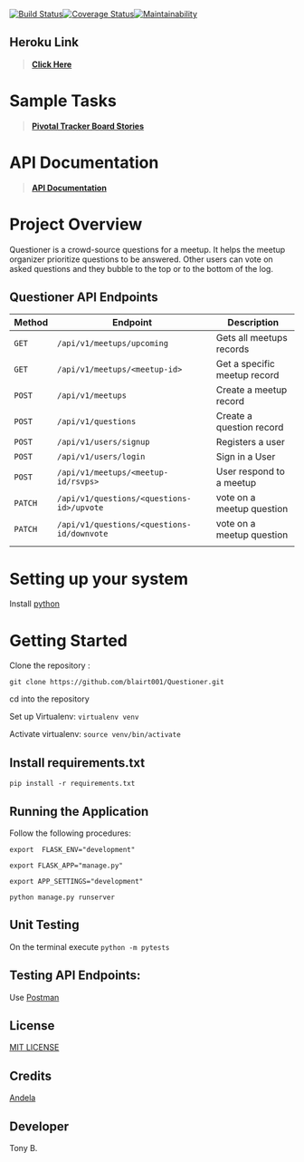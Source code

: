 [![Build Status](https://travis-ci.org/blairt001/Questioner.svg?branch=develop)](https://travis-ci.org/blairt001/Questioner)[![Coverage Status](https://coveralls.io/repos/github/blairt001/Questioner/badge.svg?branch=develop)](https://coveralls.io/github/blairt001/Questioner?branch=develop)[![Maintainability](https://api.codeclimate.com/v1/badges/2a72a608512cb9809c24/maintainability)](https://codeclimate.com/github/blairt001/Questioner/maintainability)


## Heroku Link
> **[Click Here](https://questioner-blair-heroku.herokuapp.com/api/v1/meetups/upcoming)**

#  Sample Tasks
 
 >  **[Pivotal Tracker Board Stories](https://www.pivotaltracker.com/n/projects/2235680)**

 #  API Documentation
 
 >  **[API Documentation](https://documenter.getpostman.com/view/6005235/RznHHwpM)**


# Project Overview
Questioner is a crowd-source questions for a meetup. It helps the meetup organizer prioritize questions to be answered. Other users can vote on asked questions and they bubble to the top or to the bottom of the log.

## Questioner API Endpoints

| Method  | Endpoint                                   | Description                  |
| ------- | ------------------------------------------ | ---------------------------- |
| `GET`   | `/api/v1/meetups/upcoming`                 | Gets all meetups records     |
| `GET`   | `/api/v1/meetups/<meetup-id>`              | Get a specific meetup record |
| `POST`  | `/api/v1/meetups`                          | Create a meetup record       |
| `POST`  | `/api/v1/questions`                        | Create a question record     |
| `POST`  | `/api/v1/users/signup`                     | Registers a user             |
| `POST`  | `/api/v1/users/login`                      | Sign in a User               |
| `POST`  | `/api/v1/meetups/<meetup-id/rsvps>`        | User respond to a meetup     |
| `PATCH` | `/api/v1/questions/<questions-id>/upvote`  | vote on a meetup question    |
| `PATCH` | `/api/v1/questions/<questions-id/downvote` | vote on a meetup question    |
|         |


# Setting up your system

Install [python](https://www.python.org/downloads/)

# Getting Started

Clone the repository :

`git clone https://github.com/blairt001/Questioner.git`


cd into the repository

Set up Virtualenv: `virtualenv venv`

Activate virtualenv: `source venv/bin/activate`


## Install requirements.txt

```
pip install -r requirements.txt
```

## Running the Application

Follow the following procedures:

```
export  FLASK_ENV="development"
```

```
export FLASK_APP="manage.py"
```
 
 ```
export APP_SETTINGS="development"
 ```

```
python manage.py runserver
```

## Unit Testing
 On the terminal execute `python -m pytests`

## Testing API Endpoints:
Use [Postman](https://www.getpostman.com/downloads/)

## License
[MIT LICENSE](https://github.com/blairt001/Questioner/blob/develop/LICENSE)

## Credits
[Andela](https://andela.com/)

## Developer
Tony B.

